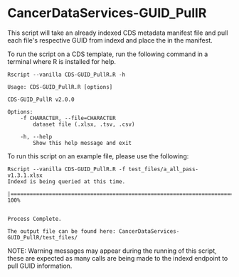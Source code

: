 # CancerDataServices-GUID_PullR
This script will take an already indexed CDS metadata manifest file and pull each file's respective GUID from indexd and place the in the manifest.

To run the script on a CDS template, run the following command in a terminal where R is installed for help.

```
Rscript --vanilla CDS-GUID_PullR.R -h
```

```
Usage: CDS-GUID_PullR.R [options]

CDS-GUID_PullR v2.0.0

Options:
	-f CHARACTER, --file=CHARACTER
		dataset file (.xlsx, .tsv, .csv)

	-h, --help
		Show this help message and exit
```

To run this script on an example file, please use the following:

```
Rscript --vanilla CDS-GUID_PullR.R -f test_files/a_all_pass-v1.3.1.xlsx
Indexd is being queried at this time.
  |======================================================================| 100%


Process Complete.

The output file can be found here: CancerDataServices-GUID_PullR/test_files/
```

NOTE: Warning messages may appear during the running of this script, these are expected as many calls are being made to the indexd endpoint to pull GUID information.
